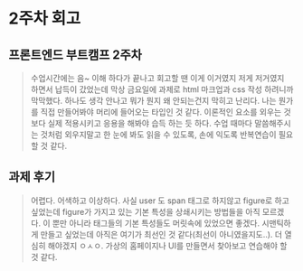 <!-- 여기에 2주차 회고 내용을 작성해주세요 -->

# 2주차 회고

## 프론트엔드 부트캠프 2주차

> 수업시간에는 음~ 이해 하다가 끝나고 회고할 땐 이게 이거였지 저게 저거였지 하면서 납득이 갔었는데 막상 금요일에 과제로 html 마크업과 css 작성 하려니까 막막했다. 하나도 생각 안나고 뭐가 뭔지 왜 안되는건지 막히고 난리다. 나는 뭔가를 직접 만들어봐야 머리에 들어오는 타입인 것 같다. 이론적인 요소를 외우는 것 보다 실제 적용시키고 응용을 해봐야 습득 하는 듯 하다. 수업 때마다 말씀해주시는 것처럼 외우지말고 한 눈에 봐도 읽을 수 있도록, 손에 익도록 반복연습이 필요할 것 같다.

## 과제 후기

> 어렵다. 어색하고 이상하다. 사실 user 도 span 태그로 하지않고 figure로 하고싶었는데 figure가 가지고 있는 기본 특성을 상쇄시키는 방법들을 아직 모르겠다. 이 뿐만 아니라 태그들의 기본 특성들도 머릿속에 있었으면 좋겠다. 시맨틱하게 만들고 싶었는데 아직은 여기가 최선인 것 같다(최선이 아니였을지도..). 더 열심히 해야겠지 ㅇㅅㅇ. 가상의 홈페이지나 UI를 만들면서 찾아보고 연습해야 할 것 같다.
